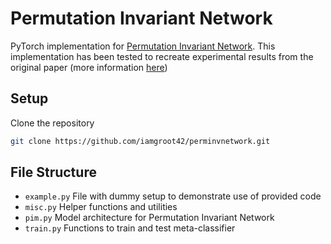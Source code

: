 # Permutation Invariant Network

PyTorch implementation for [Permutation Invariant Network](https://dl.acm.org/doi/pdf/10.1145/3243734.3243834). This implementation has been tested to recreate experimental results from the original paper (more information [here](https://arxiv.org/pdf/2106.03699.pdf))

## Setup

Clone the repository

```bash
git clone https://github.com/iamgroot42/perminvnetwork.git
```

## File Structure

- `example.py` File with dummy setup to demonstrate use of provided code
- `misc.py` Helper functions and utilities
- `pim.py` Model architecture for Permutation Invariant Network
- `train.py` Functions to train and test meta-classifier

